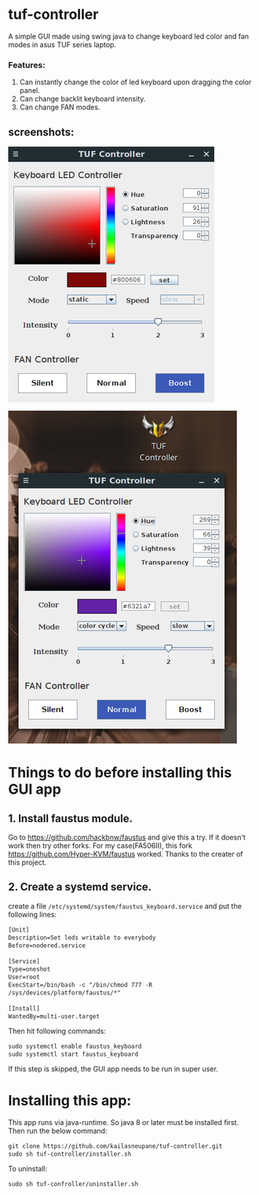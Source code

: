 # tuf-controller
A simple GUI made using swing java to change keyboard led color and fan modes in asus TUF series laptop.

### Features:
1. Can instantly change the color of led keyboard upon dragging the color panel.
2. Can change backlit keyboard intensity.
3. Can change FAN modes.

## screenshots:
![screenshot1](./screenshots/screenshot1.png)

![screenshot3](./screenshots/screenshot3.png)


# Things to do before installing this GUI app
## 1. Install faustus module.
Go to https://github.com/hackbnw/faustus and give this a try. If it doesn't work then try other forks. For my case(FA506II), this fork https://github.com/Hyper-KVM/faustus worked. Thanks to the creater of this project.

## 2. Create a systemd service.
create a file `/etc/systemd/system/faustus_keyboard.service` and put the following lines:
```
[Unit]
Description=Set leds writable to everybody
Before=nodered.service

[Service]
Type=oneshot
User=root
ExecStart=/bin/bash -c "/bin/chmod 777 -R /sys/devices/platform/faustus/*"

[Install]
WantedBy=multi-user.target
```
Then hit following commands:
```
sudo systemctl enable faustus_keyboard
sudo systemctl start faustus_keyboard
```
If this step is skipped, the GUI app needs to be run in super user.

# Installing this app:
This app runs via java-runtime. So java 8 or later must be installed first. Then run the below command:
```
git clone https://github.com/kailasneupane/tuf-controller.git
sudo sh tuf-controller/installer.sh
```
To uninstall:
```
sudo sh tuf-confroller/uninstaller.sh
```
